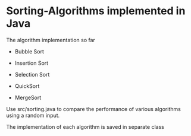 # Sorting-Algorithms implemented in Java
The algorithm implementation so far
  
* Bubble Sort

* Insertion Sort

* Selection Sort

* QuickSort

* MergeSort

Use src/sorting.java to compare the performance of various algorithms using a random input. 

The implementation of each algorithm is saved in separate class
